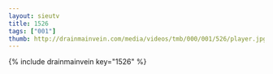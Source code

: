 ```yaml
--- 
layout: sieutv
title: 1526
tags: ["001"]
thumb: http://drainmainvein.com/media/videos/tmb/000/001/526/player.jpg
---
```

{% include drainmainvein key="1526" %} 

